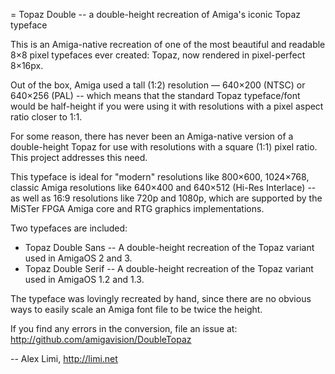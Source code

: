 = Topaz Double -- a double-height recreation of Amiga's iconic Topaz typeface

This is an Amiga-native recreation of one of the most beautiful and readable 8×8 pixel typefaces ever created: Topaz, now rendered in pixel-perfect 8×16px.

Out of the box, Amiga used a tall (1:2) resolution — 640×200 (NTSC) or 640×256 (PAL) -- which means that the standard Topaz typeface/font would be half-height if you were using it with resolutions with a pixel aspect ratio closer to 1:1.

For some reason, there has never been an Amiga-native version of a double-height Topaz for use with resolutions with a square (1:1) pixel ratio. This project addresses this need.

This typeface is ideal for "modern" resolutions like 800×600, 1024×768, classic Amiga resolutions like 640×400 and 640×512 (Hi-Res Interlace) -- as well as 16:9 resolutions like 720p and 1080p, which are supported by the MiSTer FPGA Amiga core and RTG graphics implementations.

Two typefaces are included:

* Topaz Double Sans -- A double-height recreation of the Topaz variant used in AmigaOS 2 and 3.
* Topaz Double Serif -- A double-height recreation of the Topaz variant used in AmigaOS 1.2 and 1.3.

The typeface was lovingly recreated by hand, since there are no obvious ways to easily scale an Amiga font file to be twice the height.

If you find any errors in the conversion, file an issue at: 
http://github.com/amigavision/DoubleTopaz

-- Alex Limi, http://limi.net
